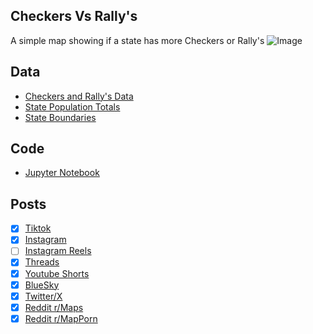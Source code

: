 ## Checkers Vs Rally's
A simple map showing if a state has more Checkers or Rally's
![Image](https://drive.google.com/uc?export=view&id=1iKh0Jof1of6gnYPha5IKrUK-AkQsFYWV)

## Data
* [Checkers and Rally's Data](https://locations.checkersandrallys.com/)
* [State Population Totals](https://www.census.gov/data/tables/time-series/demo/popest/2020s-state-total.html)
* [State Boundaries](https://www.census.gov/geographies/mapping-files/time-series/geo/carto-boundary-file.html)

## Code
* [Jupyter Notebook](FormatData.ipynb)

## Posts
- [x] [Tiktok](https://www.tiktok.com/@vinemapper/video/7495092639319035179)
- [x] [Instagram](https://www.instagram.com/p/DIozqGlvjrU/)
- [ ] [Instagram Reels]()
- [x] [Threads](https://www.threads.net/@vinemapper/post/DIozycxvI9G)
- [x] [Youtube Shorts](https://youtube.com/shorts/h7r1K09H1hw?feature=share)
- [x] [BlueSky](https://bsky.app/profile/vinemapper.bsky.social/post/3ln6pxz5ko22d)
- [x] [Twitter/X](https://x.com/VineMapper/status/1913655261128167470)
- [x] [Reddit r/Maps](https://www.reddit.com/r/Maps/comments/1k32d4t/does_your_state_have_more_checkers_or_rallys/)
- [x] [Reddit r/MapPorn](https://www.reddit.com/r/MapPorn/comments/1k32da4/does_your_state_have_more_checkers_or_rallys/)
